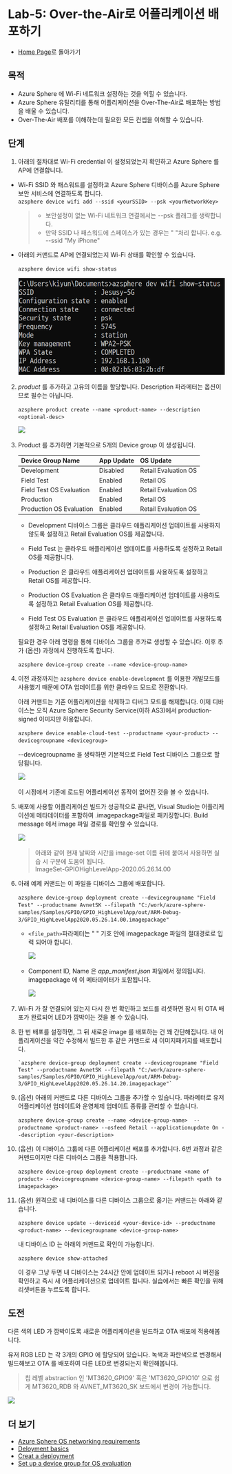 # Lab-5: Over-the-Air로 어플리케이션 배포하기

- [Home Page](README.md)로 돌아가기

## 목적

- Azure Sphere 에 Wi-Fi 네트워크 설정하는 것을 익힐 수 있습니다.
- Azure Sphere 유틸리티를 통해 어플리케이션을 Over-The-Air로 배포하는 방법을 배울 수 있습니다.
- Over-The-Air 배포를 이해하는데 필요한 모든 컨셉을 이해할 수 있습니다.
  
## 단계

1. 아래의 절차대로 Wi-Fi credential 이 설정되었는지 확인하고 Azure Sphere 를 AP에 연결합니다.

- Wi-Fi SSID 와 패스워드를 설정하고 Azure Sphere 디바이스를 Azure Sphere 보안 서비스에 연결하도록 합니다.   
   `azsphere device wifi add --ssid <yourSSID> --psk <yourNetworkKey>`
   
   > - 보안설정이 없는 Wi-Fi 네트워크 연결에서는 --psk 플래그를 생략합니다.
   > - 만약 SSID 나 패스워드에 스페이스가 있는 경우는 " "처리 합니다. e.g. --ssid "My iPhone"

-  아래의 커맨드로 AP에 연결되었는지 Wi-Fi 상태를 확인할 수 있습니다.
   
   `azsphere device wifi show-status`

    ![](images/show-wifi-status.png)
    
2. *product* 를 추가하고 고유의 이름을 할당합니다. Description 파라메터는 옵션이므로 필수는 아닙니다.

   `azsphere product create --name <product-name> --description <optional-desc>`

   ![](images/createProduct.png)
   
3. Product 를 추가하면 기본적으로 5개의 Device group 이 생성됩니다.

    |  Device Group Name       | App Update  | OS Update | 
    |  ----------------        | ----------  | --------- | 
    | Development              | Disabled    | Retail Evaluation OS |
    | Field Test               | Enabled     | Retail OS |
    | Field Test OS Evaluation | Enabled     | Retail Evaluation OS |
    | Production               | Enabled     | Retail OS |
    | Production OS Evaluation | Enabled     | Retail Evaluation OS |
    
    - Development 디바이스 그룹은 클라우드 애플리케이션 업데이트를 사용하지 않도록 설정하고 Retail Evaluation OS를 제공합니다.
    
    - Field Test 는 클라우드 애플리케이션 업데이트를 사용하도록 설정하고 Retail OS를 제공합니다.

    - Production 은 클라우드 애플리케이션 업데이트를 사용하도록 설정하고 Retail OS를 제공합니다.

    - Production OS Evaluation 은 클라우드 애플리케이션 업데이트를 사용하도록 설정하고 Retail Evaluation OS를 제공합니다.

    - Field Test OS Evaluation 은 클라우드 애플리케이션 업데이트를 사용하도록 설정하고 Retail Evaluation OS를 제공합니다.

    필요한 경우 아래 명령을 통해 디바이스 그룹을 추가로 생성할 수 있습니다. 이후 추가 (옵션) 과정에서 진행하도록 합니다.

    `azsphere device-group create --name <device-group-name>`

4. 이전 과정까지는 `azsphere device enable-development` 를 이용한 개발모드를 사용했기 때문에 OTA 업데이트를 위한 클라우드 모드로 전환합니다.

     아래 커맨드는 기존 어플리케이션을 삭제하고 디버그 모드를 해제합니다. 이제 디바이스는 오직 Azure Sphere Security Service(이하 AS3)에서 production-signed 이미지만 허용합니다.

    `azsphere device enable-cloud-test --productname <your-product> --devicegroupname <devicegroup>`

    --devicegroupname 을 생략하면 기본적으로 Field Test 디바이스 그룹으로 할당됩니다.

    ![](images/enable-cloud-test.png)

    이 시점에서 기존에 로드된 어플리케이션 동작이 없어진 것을 볼 수 있습니다.

5. 배포에 사용할 어플리케이션 빌드가 성공적으로 끝나면, Visual Studio는 어플리케이션에 메타데이터를 포함하여 .imagepackage파일로 패키징합니다.
Build message 에서 image 파일 경로를 확인할 수 있습니다.

    ![](images/imagePath.png)

    > 아래와 같이 현재 날짜와 시간을 image-set 이름 뒤에 붙여서 사용하면 실습 시 구분에   도움이 됩니다.    
        ImageSet-GPIOHighLevelApp-2020.05.26.14.00

6. 아래 예제 커맨드는 이 파일을 디바이스 그룹에 배포합니다.
   
   `azsphere device-group deployment create --devicegroupname "Field Test" --productname AvnetSK --filepath "C:/work/azure-sphere-samples/Samples/GPIO/GPIO_HighLevelApp/out/ARM-Debug-3/GPIO_HighLevelApp2020.05.26.14.00.imagepackage"`

   - `<file_path>`파라메터는 " " 기호 안에 imagepackage 파일의 절대경로로 입력 되어야 합니다.  
        
        ![](images/deployment.png)

   - Component ID, Name 은 *app_manifest.json* 파일에서 정의됩니다. imagepackage 에 이 메타데이터가 포함됩니다.
        
        ![](images/component-id.png)

   
7. Wi-Fi 가 잘 연결되어 있는지 다시 한 번 확인하고 보드를 리셋하면 잠시 뒤 OTA 배포가 완료되어 LED가 깜박이는 것을 볼 수 있습니다.


8. 한 번 배포를 설정하면, 그 뒤 새로운 image 를 배포하는 건 꽤 간단해집니다. 내 어플리케이션을 약간 수정해서 빌드한 후 같은 커맨드로 새 이미지패키지를 배포합니다.

       `azsphere device-group deployment create --devicegroupname "Field Test" --productname AvnetSK --filepath "C:/work/azure-sphere-samples/Samples/GPIO/GPIO_HighLevelApp/out/ARM-Debug-3/GPIO_HighLevelApp2020.05.26.14.20.imagepackage"`

9. (옵션) 아래의 커맨드로 다른 디바이스 그룹을 추가할 수 있습니다. 파라메터로 유저 어플리케이션 업데이트와 운영체제 업데이트 종류를 관리할 수 있습니다.

    `azsphere device-group create --name <device-group-name>  --productname <product-name> --osfeed Retail --applicationupdate On --description <your-description> `

10. (옵션) 이 디바이스 그룹에 다른 어플리케이션 배포를 추가합니다. 6번 과정과 같은 커맨드이지만 다른 디바이스 그룹을 적용합니다.

     `azsphere device-group deployment create --productname <name of product> --devicegroupname <device-group-name> --filepath <path to imagepackage>`

11. (옵션) 원격으로 내 디바이스를 다른 디바이스 그룹으로 옮기는 커맨드는 아래와 같습니다.

     `azsphere device update --deviceid <your-device-id> --productname <product-name> --devicegroupname <device-group-name>`

     내 디바이스 ID 는 아래의 커맨드로 확인이 가능합니다.

     `azsphere device show-attached`

     이 경우 그냥 두면 내 디바이스는 24시간 안에 업데이트 되거나 reboot 시 버젼을 확인하고 즉시 새 어플리케이션으로 업데이트 됩니다. 실습에서는 빠른 확인을 위해 리셋버튼을 누르도록 합니다.
     

## 도전

다른 색의 LED 가 깜박이도록 새로운 어플리케이션을 빌드하고 OTA 배포에 적용해봅니다.

유저 RGB LED 는 각 3개의 GPIO 에 할당되어 있습니다. 녹색과 파란색으로 변경해서 빌드해보고 OTA 를 배포하여 다른 LED로 변경되는지 확인해봅니다.

 > 칩 레벨 abstraction 인 'MT3620_GPIO9' 혹은 'MT3620_GPIO10' 으로 쉽게 MT3620_RDB 와 AVNET_MT3620_SK 보드에서 변경이 가능합니다.

![](images/deployment1.png)


## 더 보기
- [Azure Sphere OS networking requirements](https://docs.microsoft.com/ko-kr/azure-sphere/network/ports-protocols-domains)
- [Deloyment basics](https://docs.microsoft.com/ko-kr/azure-sphere/deployment/deployment-concepts)
- [Creat a deployment](https://docs.microsoft.com/ko-kr/azure-sphere/deployment/create-a-deployment)
- [Set up a device group for OS evaluation](https://docs.microsoft.com/ko-kr/azure-sphere/deployment/set-up-evaluation-device-group)